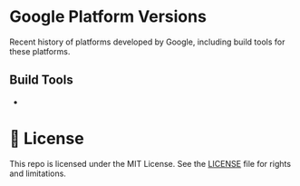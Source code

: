 # Google Platform Versions

Recent history of platforms developed by Google, including build tools for these platforms.

## Build Tools

-

# 📄 License

This repo is licensed under the MIT License. See the [LICENSE](LICENSE.md) file for rights and limitations.

